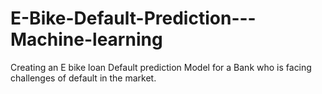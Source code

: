 # E-Bike-Default-Prediction---Machine-learning
Creating an E bike loan Default prediction Model  for a Bank who is facing challenges of default in the market.
